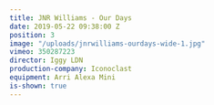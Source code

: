 ```yaml
---
title: JNR Williams - Our Days
date: 2019-05-22 09:38:00 Z
position: 3
image: "/uploads/jnrwilliams-ourdays-wide-1.jpg"
vimeo: 350287223
director: Iggy LDN
production-company: Iconoclast
equipment: Arri Alexa Mini
is-shown: true
---
```


